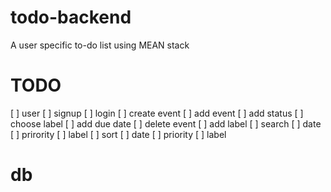 # todo-backend
A user specific to-do list using MEAN stack

# TODO
[ ] user 
  [ ] signup
  [ ] login
  [ ] create event
    [ ] add event
    [ ] add status
    [ ] choose label
    [ ] add due date
  [ ] delete event
  [ ] add label
  [ ] search
    [ ] date
    [ ] prirority
    [ ] label
  [ ] sort
    [ ] date
    [ ] priority
    [ ] label

# db